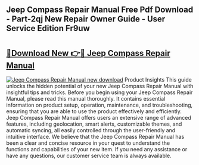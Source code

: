 ## Jeep Compass Repair Manual Free Pdf Download - Part-2qj New Repair Owner Guide - User Service Edition Fr9uw

# <h2><a href="http://bc62061.oget.top/?id=Jeep+Compass+Repair+Manual">🔗Download New 👉🔴 Jeep Compass Repair Manual</a></h2>

[![Jeep Compass Repair Manual new download](https://i.imgur.com/5g1atiW.png)](http://bc62061.oget.top/?id=Jeep+Compass+Repair+Manual)
Product Insights This guide unlocks the hidden potential of your new Jeep Compass Repair Manual with insightful tips and tricks. Before you begin using your Jeep Compass Repair Manual, please read this manual thoroughly. It contains essential information on product setup, operation, maintenance, and troubleshooting, ensuring that you are able to use the product effectively and efficiently. Jeep Compass Repair Manual offers users an extensive range of advanced features, including geolocation, smart alerts, customizable themes, and automatic syncing, all easily controlled through the user-friendly and intuitive interface. We believe that the Jeep Compass Repair Manual has been a clear and concise resource in your quest to understand the functions and capabilities of your new item. If you need any assistance or have any questions, our customer service team is always available.
